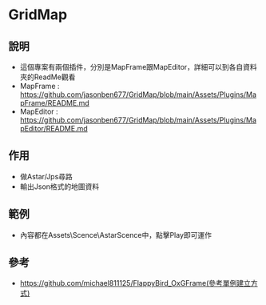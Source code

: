 # GridMap

## 說明
- 這個專案有兩個插件，分別是MapFrame跟MapEditor，詳細可以到各自資料夾的ReadMe觀看
- MapFrame : https://github.com/jasonben677/GridMap/blob/main/Assets/Plugins/MapFrame/README.md
- MapEditor : https://github.com/jasonben677/GridMap/blob/main/Assets/Plugins/MapEditor/README.md

## 作用
- 做Astar/Jps尋路
- 輸出Json格式的地圖資料

## 範例
- 內容都在Assets\Scence\AstarScence中，點擊Play即可運作

## 參考
- https://github.com/michael811125/FlappyBird_OxGFrame(參考單例建立方式)

